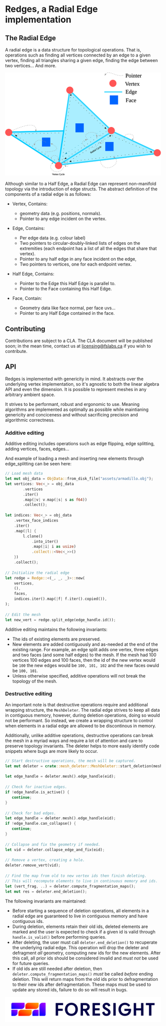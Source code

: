 # Redges, a Radial Edge implementation

## The Radial Edge
A radial edge is a data structure for topological operations. That is, operations such as finding all vertices
connected by an edge to a given vertex, finding all triangles sharing a given edge, finding the edge between two
vertices... And more.

![radial edge](images/radial_edge.svg "Radial Edge")

Although similar to a Half Edge, a Radial Edge can represent non-manifold topology via the introduction of edge structs. The abstract definition of the components of a radial edge is as follows:

  - Vertex, Contains:
  	- geometry data (e.g. positions, normals).
    - Pointer to any edge incident on the vertex.

  - Edge, Contains:
      - Per edge data (e.g. colour label)
      - Two pointers to circular-doubly-linked lists of edges on the extremities (each endpoint has a list of all the edges that share that vertex).
      - Pointer to any half edge in any face incident on the edge,
      - Two pointers to vertices, one for each endpoint vertex.

 - Half Edge, Contains:
 	- Pointer to the Edge this Half Edge is parallel to.
 	- Pointer to the Face containing this Half Edge.

- Face, Contain:
	- Geometry data like face normal, per face uvs...
	- Pointer to any Half Edge contained in the face.

## Contributing

Contributions are subject to a CLA. The CLA document will be published soon; in the mean time, contact us at licensing@fslabs.ca if you wish to contribute.

## API

 Redges is implemented with genericity in mind. It abstracts over the underlying vertex implementation, so it's agnostic to both the linear algebra API and even the dimension. It is possible to represent meshes in any arbitrary ambient space.

 It strives to be performant, robust and ergonomic to use. Meaning algorithms are implemented as optimally as possible while maintianing genericity and conciceness and without sacrificing precision and algorithmic correctness.

 ### Additive editing

Additive editing includes operations such as edge flipping, edge splitting, adding vertices, faces, edges...

And example of loading a mesh and inserting new elements through edge_splitting can be seen here:


```rust
// Load mesh data
let mut obj_data = ObjData::from_disk_file("assets/armadillo.obj");
let vertices: Vec<_> = obj_data
        .vertices
        .iter()
        .map(|v| v.map(|s| s as f64))
        .collect();

let indices: Vec<_> = obj_data
    .vertex_face_indices
    .iter()
    .map(|l| {
        l.clone()
            .into_iter()
            .map(|i| i as usize)
            .collect::<Vec<_>>()
    })
    .collect();

// Initialize the radial edge
let redge = Redge::<(_, _, _)>::new(
    vertices,
    (),
    faces,
    indices.iter().map(|f| f.iter().copied()),
);

// Edit the mesh
let new_vert = redge.split_edge(edge_handle.id());
```

Additive editing maintains the following invariants:
- The ids of existing elements are preserved.
- New elements are added contiguously and as-needed at the end of the existing range. For example, an edge split adds one vertex, three edges and two faces (and some half edges) to the mesh. If the mesh had 100 vertices 100 edges and 100 faces, then the id of the new vertex would be `100` the new edges would be `100, 101, 102` and the new faces owuld be `100, 101`.
- Unless otherwise specified, additive operations will not break the topology of the mesh.


### Destructive editing

 An important note is that destructive operations require and additional wrapping structure, the `MeshDeleter`. The radial edge strives to keep all data in contiguous memory, however, during deletion operations, doing so would not be performant. So instead, we create a wrapping structure to control when elements in a radial edge are allowed to be discontinous in memory.

Additionally, unlike additive operations, destructive operations can break the mesh in a myriad ways and require a lot of attention and care to preserve topology invariants. The deleter helps to more easily identify code snippets where bugs are more likely to occur.

 ```rust
// Start destructive operations, the mesh will be captured.
let mut deleter = crate::mesh_deleter::MeshDeleter::start_deletion(mesh);

 let edge_handle = deleter.mesh().edge_handle(eid);

// Check for inactive edges.
if !edge_handle.is_active() {
    continue;
}

// Check for bad edges.
let edge_handle = deleter.mesh().edge_handle(eid);
if !edge_handle.can_collapse() {
    continue;
}

// Collapse and fix the geometry if needed.
let vid = deleter.collapse_edge_and_fix(eid);

// Remove a vertex, creating a hole.
deleter.remove_vert(vid);

// Find the map from old to new vertex ids then finish deleting.
// This will recompute elements to live in continuous memory and ids.
let (vert_frag, ..) = deleter.compute_fragmentation_maps();
let mut res = deleter.end_deletion();
 ```

The following invariants are maintained:
- Before starting a sequence of deletion operations, all elements in a radial edge are guaranteed to live in contiguous memory and have contiguous ids.
- During deletion, elements retain their old ids, deleted elements are marked and the user is expected to check if a given id is valid through `handle.is_valid()` before performing queries.
- After deleting, the user must call `deleter.end_deletion()` to recuperate the underlying radial edge. This operation will drop the deleter and defragment *all* geometry, computing new ids for the new elements. After this call, all prior ids should be considered invalid and *must not* be used for future queries.
- If old ids are still needed after deletion, then `deleter.compute_fragmentation_maps()` *must* be called *before* ending deletion. This will return maps from the old ids prior to defragmentation to their new ids after defragmentation. These maps must be used to update any stored ids, failure to do so will result in bugs.

![FSL Logo](images/fsl_logo.svg "Fsl Logo")
